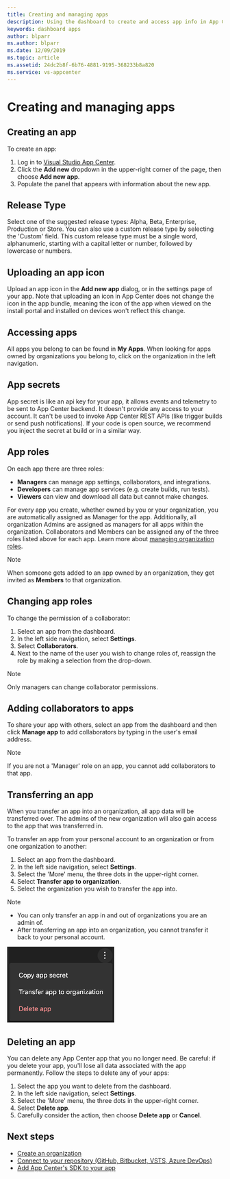 ```yaml
---
title: Creating and managing apps
description: Using the dashboard to create and access app info in App Center.
keywords: dashboard apps
author: blparr
ms.author: blparr
ms.date: 12/09/2019
ms.topic: article
ms.assetid: 24dc2b8f-6b76-4881-9195-368233b8a820
ms.service: vs-appcenter
---
```


# Creating and managing apps

## Creating an app

To create an app:

1. Log in to [Visual Studio App Center](https://appcenter.ms).
2. Click the **Add new** dropdown in the upper-right corner of the page, then choose **Add new app**.
3. Populate the panel that appears with information about the new app.

## Release Type

Select one of the suggested release types: Alpha, Beta, Enterprise, Production or Store. You can also use a custom release type by selecting the 'Custom' field. This custom release type must be a single word, alphanumeric, starting with a capital letter or number, followed by lowercase or numbers.

## Uploading an app icon

Upload an app icon in the **Add new app** dialog, or in the settings page of your app. Note that uploading an icon in App Center does not change the icon in the app bundle, meaning the icon of the app when viewed on the install portal and installed on devices won't reflect this change.

## Accessing apps

All apps you belong to can be found in **My Apps**. When looking for apps owned by organizations you belong to, click on the organization in the left navigation.

## App secrets

App secret is like an api key for your app, it allows events and telemetry to be sent to App Center backend. It doesn't provide any access to your account. It can't be used to invoke App Center REST APIs (like trigger builds or send push notifications). If your code is open source, we recommend you inject the secret at build or in a similar way.

## App roles

On each app there are three roles:

* **Managers** can manage app settings, collaborators, and integrations.
* **Developers** can manage app services (e.g. create builds, run tests).
* **Viewers** can view and download all data but cannot make changes.

For every app you create, whether owned by you or your organization, you are automatically assigned as Manager for the app. Additionally, all organization Admins are assigned as managers for all apps within the organization. Collaborators and Members can be assigned any of the three roles listed above for each app. Learn more about [managing organization roles](~/dashboard/creating-and-managing-organizations.md).

> [!NOTE]
> When someone gets added to an app owned by an organization, they get invited as **Members** to that organization.

## Changing app roles

To change the permission of a collaborator:

1. Select an app from the dashboard.
2. In the left side navigation, select **Settings**.
3. Select **Collaborators**.
4. Next to the name of the user you wish to change roles of, reassign the role by making a selection from the drop-down.

> [!NOTE]
> Only managers can change collaborator permissions.

## Adding collaborators to apps

To share your app with others, select an app from the dashboard and then click **Manage app** to add collaborators by typing in the user's email address.

> [!NOTE]
> If you are not a 'Manager' role on an app, you cannot add collaborators to that app.

## Transferring an app

When you transfer an app into an organization, all app data will be transferred over. The admins of the new organization will also gain access to the app that was transferred in.

To transfer an app from your personal account to an organization or from one organization to another:

1. Select an app from the dashboard.
2. In the left side navigation, select **Settings**.
3. Select the 'More' menu, the three dots in the upper-right corner.
4. Select **Transfer app to organization**.
5. Select the organization you wish to transfer the app into.

> [!NOTE]
> * You can only transfer an app in and out of organizations you are an admin of.
> * After transferring an app into an organization, you cannot transfer it back to your personal account.

![The three dots 'More' settings menu](images/settings-dot-menu.png)

## Deleting an app

You can delete any App Center app that you no longer need. Be careful: if you delete your app, you'll lose all data associated with the app permanently. Follow the steps to delete any of your apps:

1. Select the app you want to delete from the dashboard.
2. In the left side navigation, select **Settings**.
3. Select the 'More' menu, the three dots in the upper-right corner.
4. Select **Delete app**.
5. Carefully consider the action, then choose **Delete app** or **Cancel**.

## Next steps

* [Create an organization](~/dashboard/creating-and-managing-organizations.md)
* [Connect to your repository (GitHub, Bitbucket, VSTS, Azure DevOps)](~/build/index.md)
* [Add App Center's SDK to your app](~/sdk/index.md)
